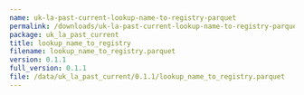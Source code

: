 ```yaml
---
name: uk-la-past-current-lookup-name-to-registry-parquet
permalink: /downloads/uk-la-past-current-lookup-name-to-registry-parquet/0_1_1
package: uk_la_past_current
title: lookup_name_to_registry
filename: lookup_name_to_registry.parquet
version: 0.1.1
full_version: 0.1.1
file: /data/uk_la_past_current/0.1.1/lookup_name_to_registry.parquet
---
```


